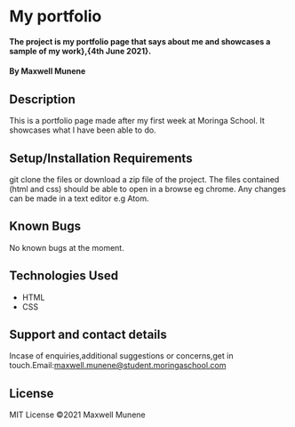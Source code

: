 # My portfolio
#### The project is my portfolio page that says about me and showcases a sample of my work},{4th June 2021}.
#### By Maxwell Munene
## Description
This is a portfolio page made after my first week at Moringa School. It showcases what I have been able to do.
## Setup/Installation Requirements
git  clone the files
or download a zip file of the project.
The files contained (html and css) should be able to open in a browse eg chrome.
Any changes can be made in a text editor e.g Atom.
## Known Bugs
 No known bugs at the moment.

## Technologies Used
* HTML
* CSS

## Support and contact details
Incase of enquiries,additional suggestions or concerns,get in touch.Email:maxwell.munene@student.moringaschool.com

## License
 MIT License &copy;2021 Maxwell Munene
